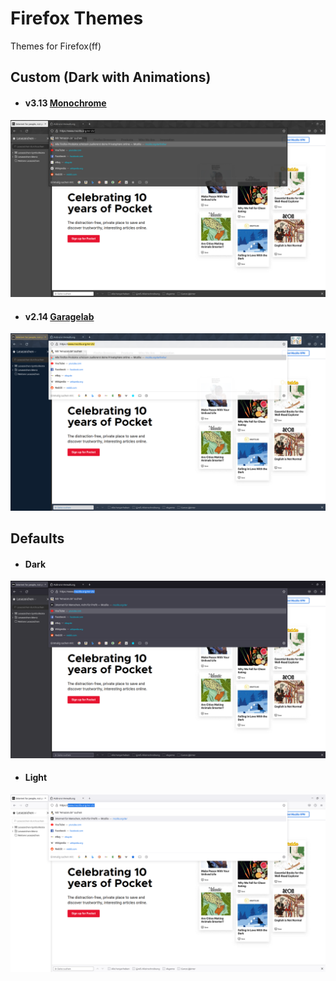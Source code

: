 # **Firefox** Themes
Themes for Firefox(ff)

## Custom (Dark with Animations)

* #### v3.13 [Monochrome](monochrome)
[![monochrome theme preview](https://github.com/MintArchit/ff-themes/blob/assets/ff_monochrome_preview.png)](https://github.com/MintArchit/ff-themes/tree/master/monochrome)

* #### v2.14 [Garagelab](gl-dark)
[![gl-dark theme preview](https://github.com/MintArchit/ff-themes/blob/assets/ff_gl-dark_preview.png)](https://github.com/MintArchit/ff-themes/tree/master/gl-dark)

## Defaults

* #### Dark
[![dark theme preview](https://github.com/MintArchit/ff-themes/blob/assets/ff_dark_preview.png)]()

* #### Light
[![light theme preview](https://github.com/MintArchit/ff-themes/blob/assets/ff_light_preview.png)]()
